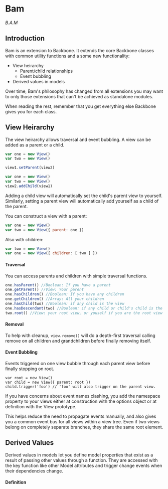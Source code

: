 Bam
=====

*B.A.M*

Introduction
------------

Bam is an extension to Backbone. It extends the core Backbone classes with common utility functions and a some new functionality:

* View heirarchy
    * Parent/child relationships
    * Event bubbling
* Derived values in models

Over time, Bam's philosophy has changed from all extensions you may want to only those extensions that can't be achieved as standalone modules.

When reading the rest, remember that you get everything else Backbone gives you for each class.

View Heirarchy
--------------

The view heirarchy allows traversal and event bubbling. A view can be added as a parent or a child.

``` javascript
var one = new View()
var two = new View()

view1.setParent(view2)
```

``` javascript
var one = new View()
var two = new View()
view2.addChild(view1)
```

Adding a child view will automatically set the child's parent view to yourself. Similarly, setting a parent view will automatically add yourself as a child of the parent.

You can construct a view with a parent:

``` javascript
var one = new View()
var two = new View({ parent: one })
```

Also with children:

``` javascript
var two = new View()
var one = new View({ children: [ two ] })
```

#### Traversal

You can access parents and children with simple traversal functions.

``` javascript
one.hasParent() //Boolean: If you have a parent
one.getParent() //View: Your parent
one.hasChildren() //Boolean: If you have any children
one.getChildren() //Array: All your children
one.hasChild(two) //Boolean: if any child is the view
one.hasDescendant(two) //Boolean: if any child or child's child is the view
two.root() //View: your root view, or youself if you are the root view
```

#### Removal

To help with cleanup, `view.remove()` will do a depth-first traversal calling remove on all children and grandchildren before finally removing itself.

#### Event Bubbling

Events triggered on one view bubble through each parent view before finally stopping on root.

```
var root = new View()
var child = new View({ parent: root })
child.trigger('foo') // 'foo' will also trigger on the parent view.
```

If you have concerns about event names clashing, you add the namespace property to your views either at construction with the options object or at definition with the View prototype.

This helps reduce the need to propagate events manually, and also gives you a common event bus for all views within a view tree. Even if two views belong on completely separate branches, they share the same root element.

Derived Values
--------------

Derived values in models let you define model properties that exist as a result of passing other values through a function. They are accessed with the key function like other Model attributes and trigger change events when their dependencies change.

#### Definition

